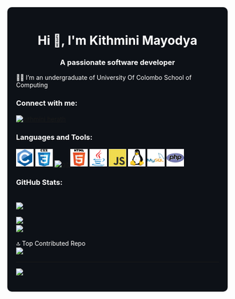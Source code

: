 <div style="background-color: #0d1117; color: white; padding: 20px; border-radius: 10px;">

<h1 align="center">Hi 👋, I'm Kithmini Mayodya</h1>
<h3 align="center">A passionate software developer</h3>

👨‍💻 I’m an undergraduate of University Of Colombo School of Computing

<h3 align="left">Connect with me:</h3>
<p align="left">
<a href="https://www.linkedin.com/in/kithmini-herath-584250286" target="_blank"><img align="center" src="https://raw.githubusercontent.com/rahuldkjain/github-profile-readme-generator/master/src/images/icons/Social/linked-in-alt.svg" alt="kithmini herath" height="30" width="40" /></a>
</p>

<h3 align="left">Languages and Tools:</h3>
<p align="left"> 
  <a href="https://www.cprogramming.com/" target="_blank" rel="noreferrer"> 
    <img src="https://raw.githubusercontent.com/devicons/devicon/master/icons/c/c-original.svg" alt="c" width="40" height="40"/> 
  </a> 
  <a href="https://www.w3schools.com/css/" target="_blank" rel="noreferrer"> 
    <img src="https://raw.githubusercontent.com/devicons/devicon/master/icons/css3/css3-original-wordmark.svg" alt="css3" width="40" height="40"/> 
  </a> 
  <a href="https://git-scm.com/" target="_blank" rel="noreferrer"> 
    <img src="https://www.vectorlogo.zone/logos/git-scm/git-scm-icon.svg" alt="git" width="40" height="40"/> 
  </a> 
  <a href="https://www.w3.org/html/" target="_blank" rel="noreferrer"> 
    <img src="https://raw.githubusercontent.com/devicons/devicon/master/icons/html5/html5-original-wordmark.svg" alt="html5" width="40" height="40"/> 
  </a> 
  <a href="https://www.java.com" target="_blank" rel="noreferrer"> 
    <img src="https://raw.githubusercontent.com/devicons/devicon/master/icons/java/java-original.svg" alt="java" width="40" height="40"/> 
  </a> 
  <a href="https://developer.mozilla.org/en-US/docs/Web/JavaScript" target="_blank" rel="noreferrer"> 
    <img src="https://raw.githubusercontent.com/devicons/devicon/master/icons/javascript/javascript-original.svg" alt="javascript" width="40" height="40"/> 
  </a> 
  <a href="https://www.linux.org/" target="_blank" rel="noreferrer"> 
    <img src="https://raw.githubusercontent.com/devicons/devicon/master/icons/linux/linux-original.svg" alt="linux" width="40" height="40"/> 
  </a> 
  <a href="https://www.mysql.com/" target="_blank" rel="noreferrer"> 
    <img src="https://raw.githubusercontent.com/devicons/devicon/master/icons/mysql/mysql-original-wordmark.svg" alt="mysql" width="40" height="40"/> 
  </a> 
  <a href="https://www.php.net" target="_blank" rel="noreferrer"> 
    <img src="https://raw.githubusercontent.com/devicons/devicon/master/icons/php/php-original.svg" alt="php" width="40" height="40"/> 
  </a> 
</p>

### GitHub Stats:<br><br>
![](https://github-readme-stats.vercel.app/api?username=kithmini11&theme=dark&hide_border=false&include_all_commits=true&count_private=true&show_icons=true&token=YOUR_GITHUB_TOKEN)<br/>

![](https://github-readme-streak-stats.herokuapp.com/?user=kithmini11&theme=dark&hide_border=false&count_private=true&token=YOUR_GITHUB_TOKEN)<br/>
![](https://github-readme-stats.vercel.app/api/top-langs/?username=kithmini11&theme=dark&hide_border=false&include_all_commits=false&count_private=false&layout=compact&token=YOUR_GITHUB_TOKEN)

🔝 Top Contributed Repo<br>
![](https://github-contributor-stats.vercel.app/api?username=kithmini11&limit=5&theme=dark&combine_all_yearly_contributions=true&token=YOUR_GITHUB_TOKEN)

---
[![](https://visitcount.itsvg.in/api?id=kithmini11&icon=0&color=0)](https://visitcount.itsvg.in)

</div>
